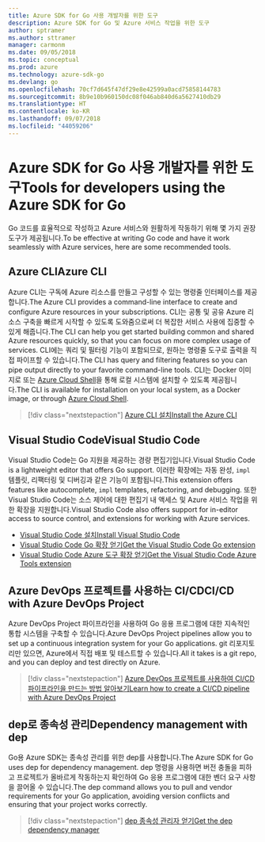 ```yaml
---
title: Azure SDK for Go 사용 개발자를 위한 도구
description: Azure SDK for Go 및 Azure 서비스 작업을 위한 도구
author: sptramer
ms.author: sttramer
manager: carmonm
ms.date: 09/05/2018
ms.topic: conceptual
ms.prod: azure
ms.technology: azure-sdk-go
ms.devlang: go
ms.openlocfilehash: 70cf7d645f47df29e8e42599a0acd75858144783
ms.sourcegitcommit: 8b9e10b960150dc08f046ab840d6a5627410db29
ms.translationtype: HT
ms.contentlocale: ko-KR
ms.lasthandoff: 09/07/2018
ms.locfileid: "44059206"
---
```

# <a name="tools-for-developers-using-the-azure-sdk-for-go"></a><span data-ttu-id="c64e4-103">Azure SDK for Go 사용 개발자를 위한 도구</span><span class="sxs-lookup"><span data-stu-id="c64e4-103">Tools for developers using the Azure SDK for Go</span></span>

<span data-ttu-id="c64e4-104">Go 코드를 효율적으로 작성하고 Azure 서비스와 원활하게 작동하기 위해 몇 가지 권장 도구가 제공됩니다.</span><span class="sxs-lookup"><span data-stu-id="c64e4-104">To be effective at writing Go code and have it work seamlessly with Azure services, here are some recommended tools.</span></span>

## <a name="azure-cli"></a><span data-ttu-id="c64e4-105">Azure CLI</span><span class="sxs-lookup"><span data-stu-id="c64e4-105">Azure CLI</span></span>

<span data-ttu-id="c64e4-106">Azure CLI는 구독에 Azure 리소스를 만들고 구성할 수 있는 명령줄 인터페이스를 제공합니다.</span><span class="sxs-lookup"><span data-stu-id="c64e4-106">The Azure CLI provides a command-line interface to create and configure Azure resources in your subscriptions.</span></span> <span data-ttu-id="c64e4-107">CLI는 공통 및 공유 Azure 리소스 구축을 빠르게 시작할 수 있도록 도와줌으로써 더 복잡한 서비스 사용에 집중할 수 있게 해줍니다.</span><span class="sxs-lookup"><span data-stu-id="c64e4-107">The CLI can help you get started building common and shared Azure resources quickly, so that you can focus on more complex usage of services.</span></span> <span data-ttu-id="c64e4-108">CLI에는 쿼리 및 필터링 기능이 포함되므로, 원하는 명령줄 도구로 출력을 직접 파이프할 수 있습니다.</span><span class="sxs-lookup"><span data-stu-id="c64e4-108">The CLI has query and filtering features so you can pipe output directly to your favorite command-line tools.</span></span> <span data-ttu-id="c64e4-109">CLI는 Docker 이미지로 또는 [Azure Cloud Shell](https://docs.microsoft.com/azure/cloud-shell/overview)을 통해 로컬 시스템에 설치할 수 있도록 제공됩니다.</span><span class="sxs-lookup"><span data-stu-id="c64e4-109">The CLI is available for installation on your local system, as a Docker image, or through [Azure Cloud Shell](https://docs.microsoft.com/azure/cloud-shell/overview).</span></span>

> [!div class="nextstepaction"]
> [<span data-ttu-id="c64e4-110">Azure CLI 설치</span><span class="sxs-lookup"><span data-stu-id="c64e4-110">Install the Azure CLI</span></span>](/cli/azure/install-azure-cli)

## <a name="visual-studio-code"></a><span data-ttu-id="c64e4-111">Visual Studio Code</span><span class="sxs-lookup"><span data-stu-id="c64e4-111">Visual Studio Code</span></span>

<span data-ttu-id="c64e4-112">Visual Studio Code는 Go 지원을 제공하는 경량 편집기입니다.</span><span class="sxs-lookup"><span data-stu-id="c64e4-112">Visual Studio Code is a lightweight editor that offers Go support.</span></span> <span data-ttu-id="c64e4-113">이러한 확장에는 자동 완성, `impl` 템플릿, 리팩터링 및 디버깅과 같은 기능이 포함됩니다.</span><span class="sxs-lookup"><span data-stu-id="c64e4-113">This extension offers features like autocomplete, `impl` templates, refactoring, and debugging.</span></span> <span data-ttu-id="c64e4-114">또한 Visual Studio Code는 소스 제어에 대한 편집기 내 액세스 및 Azure 서비스 작업을 위한 확장을 지원합니다.</span><span class="sxs-lookup"><span data-stu-id="c64e4-114">Visual Studio Code also offers support for in-editor access to source control, and extensions for working with Azure services.</span></span>

* [<span data-ttu-id="c64e4-115">Visual Studio Code 설치</span><span class="sxs-lookup"><span data-stu-id="c64e4-115">Install Visual Studio Code</span></span>](https://code.visualstudio.com/Download)
* [<span data-ttu-id="c64e4-116">Visual Studio Code Go 확장 얻기</span><span class="sxs-lookup"><span data-stu-id="c64e4-116">Get the Visual Studio Code Go extension</span></span>](https://code.visualstudio.com/docs/languages/go)
* [<span data-ttu-id="c64e4-117">Visual Studio Code Azure 도구 확장 얻기</span><span class="sxs-lookup"><span data-stu-id="c64e4-117">Get the Visual Studio Code Azure Tools extension</span></span>](https://marketplace.visualstudio.com/items?itemName=ms-vscode.vscode-azureextensionpack)

## <a name="cicd-with-azure-devops-project"></a><span data-ttu-id="c64e4-118">Azure DevOps 프로젝트를 사용하는 CI/CD</span><span class="sxs-lookup"><span data-stu-id="c64e4-118">CI/CD with Azure DevOps Project</span></span>

<span data-ttu-id="c64e4-119">Azure DevOps Project 파이프라인을 사용하여 Go 응용 프로그램에 대한 지속적인 통합 시스템을 구축할 수 있습니다.</span><span class="sxs-lookup"><span data-stu-id="c64e4-119">Azure DevOps Project pipelines allow you to set up a continuous integration system for your Go applications.</span></span> <span data-ttu-id="c64e4-120">git 리포지토리만 있으면, Azure에서 직접 배포 및 테스트할 수 있습니다.</span><span class="sxs-lookup"><span data-stu-id="c64e4-120">All it takes is a git repo, and you can deploy and test directly on Azure.</span></span>

> [!div class="nextstepaction"]
> [<span data-ttu-id="c64e4-121">Azure DevOps 프로젝트를 사용하여 CI/CD 파이프라인을 만드는 방법 알아보기</span><span class="sxs-lookup"><span data-stu-id="c64e4-121">Learn how to create a CI/CD pipeline with Azure DevOps Project</span></span>](/azure/devops-project/azure-devops-project-go)

## <a name="dependency-management-with-dep"></a><span data-ttu-id="c64e4-122">dep로 종속성 관리</span><span class="sxs-lookup"><span data-stu-id="c64e4-122">Dependency management with dep</span></span>

<span data-ttu-id="c64e4-123">Go용 Azure SDK는 종속성 관리를 위한 dep를 사용합니다.</span><span class="sxs-lookup"><span data-stu-id="c64e4-123">The Azure SDK for Go uses dep for dependency management.</span></span> <span data-ttu-id="c64e4-124">dep 명령을 사용하면 버전 충돌을 피하고 프로젝트가 올바르게 작동하는지 확인하여 Go 응용 프로그램에 대한 벤더 요구 사항을 끌어올 수 있습니다.</span><span class="sxs-lookup"><span data-stu-id="c64e4-124">The dep command allows you to pull and vendor requirements for your Go application, avoiding version conflicts and ensuring that your project works correctly.</span></span>

> [!div class="nextstepaction"]
> [<span data-ttu-id="c64e4-125">dep 종속성 관리자 얻기</span><span class="sxs-lookup"><span data-stu-id="c64e4-125">Get the dep dependency manager</span></span>](https://github.com/golang/dep)
